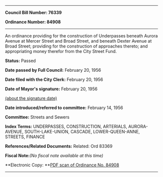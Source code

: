 

********

**Council Bill Number: 76339**
   
**Ordinance Number: 84908**
********

 An ordinance providing for the construction of Underpasses beneath Aurora Avenue at Mercer Street and Broad Street, and beneath Dexter Avenue at Broad Street; providing for the construction of approaches thereto; and appropriating money therefor from the City Street Fund.

**Status:** Passed
   
**Date passed by Full Council:** February 20, 1956
   
**Date filed with the City Clerk:** February 20, 1956
   
**Date of Mayor's signature:** February 20, 1956
   
[(about the signature date)](/~public/approvaldate.htm)
   
   
   
**Date introduced/referred to committee:** February 14, 1956
   
**Committee:** Streets and Sewers
   
   
**Index Terms:** UNDERPASSES, CONSTRUCTION, ARTERIALS, AURORA-AVENUE, SOUTH-LAKE-UNION, CASCADE, LOWER-QUEEN-ANNE, STREETS, FINANCE

**References/Related Documents:** Related: Ord 83369

**Fiscal Note:**_(No fiscal note available at this time)_

**Electronic Copy: **[PDF scan of Ordinance No. 84908](/~archives/Ordinances/Ord_84908.pdf)

********

